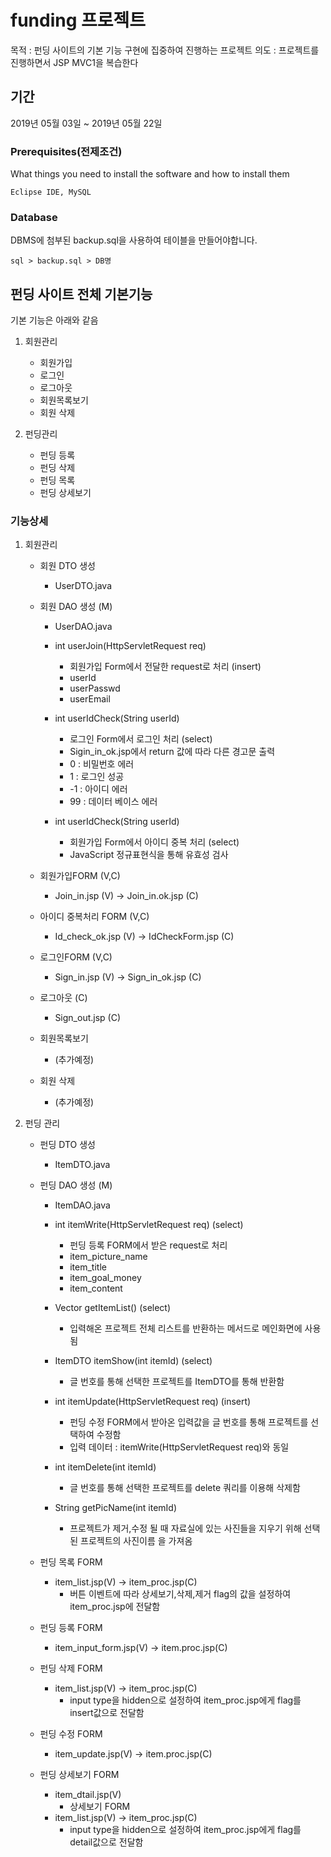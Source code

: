# funding 프로젝트
목적 : 펀딩 사이트의 기본 기능 구현에 집중하여 진행하는 프로젝트
의도 : 프로젝트를 진행하면서 JSP MVC1을 복습한다

## 기간

2019년 05월 03일 ~ 2019년 05월 22일

### Prerequisites(전제조건)

What things you need to install the software and how to install them

```
Eclipse IDE, MySQL
```

### Database

DBMS에 첨부된 backup.sql을 사용하여 테이블을 만들어야합니다.

```
sql > backup.sql > DB명
```


## 펀딩 사이트 전체 기본기능

기본 기능은 아래와 같음

1. 회원관리
   * 회원가입
   * 로그인
   * 로그아웃
   * 회원목록보기
   * 회원 삭제

2. 펀딩관리
   * 펀딩 등록
   * 펀딩 삭제
   * 펀딩 목록
   * 펀딩 상세보기

### 기능상세

1. 회원관리
   * 회원 DTO 생성 
      - UserDTO.java
      
   * 회원 DAO 생성 (M)
      - UserDAO.java
      
      - int userJoin(HttpServletRequest req) 
          - 회원가입 Form에서 전달한 request로 처리 (insert)
          - userId
          - userPasswd
          - userEmail
      
      - int userIdCheck(String userId) 
          - 로그인 Form에서 로그인 처리 (select)
          - Sigin_in_ok.jsp에서 return 값에 따라 다른 경고문 출력 
          - 0 : 비밀번호 에러
          - 1 : 로그인 성공
          - -1 : 아이디 에러
          - 99 : 데이터 베이스 에러
          
      - int userIdCheck(String userId) 
          - 회원가입 Form에서 아이디 중복 처리 (select)
          - JavaScript 정규표현식을 통해 유효성 검사 
          
   * 회원가입FORM (V,C)
      - Join_in.jsp (V) -> Join_in.ok.jsp (C)
   * 아이디 중복처리 FORM (V,C)   
      - Id_check_ok.jsp (V) -> IdCheckForm.jsp (C)
   * 로그인FORM (V,C)
      - Sign_in.jsp (V) -> Sign_in_ok.jsp (C)
   * 로그아웃 (C)
      - Sign_out.jsp (C)
   * 회원목록보기
      - (추가예정)
   * 회원 삭제
      - (추가예정)

2. 펀딩 관리
   * 펀딩 DTO 생성 
      - ItemDTO.java
   * 펀딩 DAO 생성 (M)
      - ItemDAO.java
      
      - int itemWrite(HttpServletRequest req) (select)
          - 펀딩 등록 FORM에서 받은 request로 처리
          - item_picture_name
          - item_title
          - item_goal_money
          - item_content
          
      - Vector<ItemDTO> getItemList() (select)
          - 입력해온 프로젝트 전체 리스트를 반환하는 메서드로 메인화면에 사용됨
  
      - ItemDTO itemShow(int itemId) (select)
          - 글 번호를 통해 선택한 프로젝트를 ItemDTO를 통해 반환함
          
      - int itemUpdate(HttpServletRequest req) (insert)
          - 펀딩 수정 FORM에서 받아온 입력값을 글 번호를 통해 프로젝트를 선택하여 수정함
          - 입력 데이터 : itemWrite(HttpServletRequest req)와 동일
          
      - int itemDelete(int itemId)
          - 글 번호를 통해 선택한 프로젝트를 delete 쿼리를 이용해 삭제함
      - String getPicName(int itemId)
          - 프로젝트가 제거,수정 될 때 자료실에 있는 사진들을 지우기 위해 선택된 프로젝트의             사진이름 을 가져옴
          
   * 펀딩 목록 FORM
      - item_list.jsp(V) -> item_proc.jsp(C)
          - 버튼 이벤트에 따라 상세보기,삭제,제거 flag의 값을 설정하여 item_proc.jsp에
            전달함       
            
   * 펀딩 등록 FORM
      - item_input_form.jsp(V) -> item.proc.jsp(C) 
      
   * 펀딩 삭제 FORM
      - item_list.jsp(V) -> item_proc.jsp(C)
          - input type을 hidden으로 설정하여 item_proc.jsp에게 flag를 insert값으로 전달함
   * 펀딩 수정 FORM
      - item_update.jsp(V) -> item.proc.jsp(C)
  
   * 펀딩 상세보기 FORM
       - item_dtail.jsp(V)
          - 상세보기 FORM
       - item_list.jsp(V) -> item_proc.jsp(C)
          - input type을 hidden으로 설정하여 item_proc.jsp에게 flag를 detail값으로 전달함

